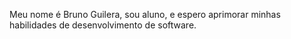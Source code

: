 Meu nome é Bruno Guilera, sou aluno, e espero aprimorar minhas habilidades de desenvolvimento de software.